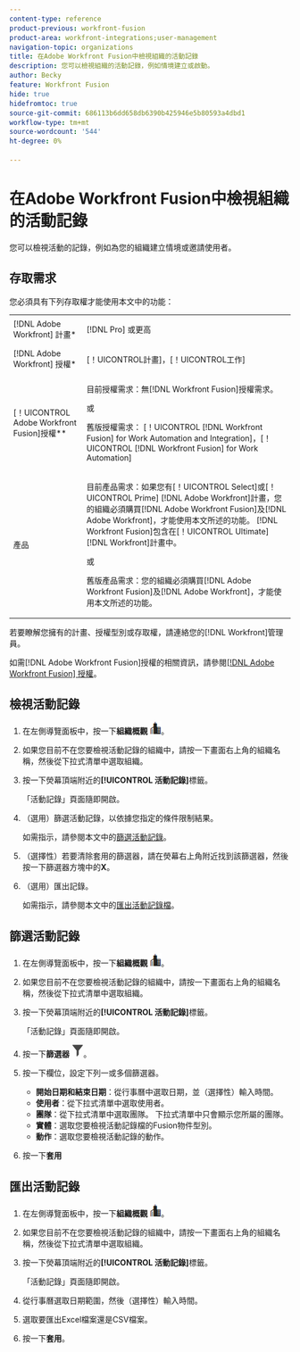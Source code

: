 ```yaml
---
content-type: reference
product-previous: workfront-fusion
product-area: workfront-integrations;user-management
navigation-topic: organizations
title: 在Adobe Workfront Fusion中檢視組織的活動記錄
description: 您可以檢視組織的活動記錄，例如情境建立或啟動。
author: Becky
feature: Workfront Fusion
hide: true
hidefromtoc: true
source-git-commit: 686113b6dd658db6390b425946e5b80593a4dbd1
workflow-type: tm+mt
source-wordcount: '544'
ht-degree: 0%

---
```


# 在Adobe Workfront Fusion中檢視組織的活動記錄

<!--Move to new repo-->

您可以檢視活動的記錄，例如為您的組織建立情境或邀請使用者。

## 存取需求

您必須具有下列存取權才能使用本文中的功能：

<table style="table-layout:auto">  
 <col> 
 <col> 
 <tbody> 
  <tr> 
    <td role="rowheader">[!DNL Adobe Workfront] 計畫*</td> 
   <td> <p>[!DNL Pro] 或更高</p> </td> 
  </tr> 
  <tr data-mc-conditions=""> 
   <td role="rowheader">[!DNL Adobe Workfront] 授權*</td> 
   <td> <p>[！UICONTROL計畫]，[！UICONTROL工作]</p> </td> 
  </tr> 
  <tr> 
   <td role="rowheader">[！UICONTROL Adobe Workfront Fusion]授權**</td> 
  <td>
   <p>目前授權需求：無[!DNL Workfront Fusion]授權需求。</p>
   <p>或</p>
   <p>舊版授權需求： [！UICONTROL [!DNL Workfront Fusion] for Work Automation and Integration]，[！UICONTROL [!DNL Workfront Fusion] for Work Automation]</p>
   </td>  
  </tr> 
  <tr> 
   <td role="rowheader">產品</td> 
   <td>
   <p>目前產品需求：如果您有[！UICONTROL Select]或[！UICONTROL Prime] [!DNL Adobe Workfront]計畫，您的組織必須購買[!DNL Adobe Workfront Fusion]及[!DNL Adobe Workfront]，才能使用本文所述的功能。 [!DNL Workfront Fusion]包含在[！UICONTROL Ultimate] [!DNL Workfront]計畫中。</p>
   <p>或</p>
   <p>舊版產品需求：您的組織必須購買[!DNL Adobe Workfront Fusion]及[!DNL Adobe Workfront]，才能使用本文所述的功能。</p>
   </td> 
  </tr> 
 </tbody> 
</table>

若要瞭解您擁有的計畫、授權型別或存取權，請連絡您的[!DNL Workfront]管理員。

如需[!DNL Adobe Workfront Fusion]授權的相關資訊，請參閱[[!DNL Adobe Workfront Fusion] 授權](../../workfront-fusion/get-started/license-automation-vs-integration.md)。

## 檢視活動記錄

1. 在左側導覽面板中，按一下&#x200B;**組織概觀** ![組織概觀圖示](assets/org-overview-icon.png)。
1. 如果您目前不在您要檢視活動記錄的組織中，請按一下畫面右上角的組織名稱，然後從下拉式清單中選取組織。
1. 按一下熒幕頂端附近的&#x200B;**[!UICONTROL 活動記錄]**&#x200B;標籤。

   「活動記錄」頁面隨即開啟。
1. （選用）篩選活動記錄，以依據您指定的條件限制結果。

   如需指示，請參閱本文中的[篩選活動記錄](#filter-the-activity-logs)。
1. （選擇性）若要清除套用的篩選器，請在熒幕右上角附近找到該篩選器，然後按一下篩選器方塊中的&#x200B;**X**。
1. （選用）匯出記錄。

   如需指示，請參閱本文中的[匯出活動記錄檔](#export-the-activity-logs)。


## 篩選活動記錄

1. 在左側導覽面板中，按一下&#x200B;**組織概觀** ![組織概觀圖示](assets/org-overview-icon.png)。
1. 如果您目前不在您要檢視活動記錄的組織中，請按一下畫面右上角的組織名稱，然後從下拉式清單中選取組織。
1. 按一下熒幕頂端附近的&#x200B;**[!UICONTROL 活動記錄]**&#x200B;標籤。

   「活動記錄」頁面隨即開啟。
1. 按一下&#x200B;**篩選器** ![篩選器圖示](assets/filter-activity-log.png)。
1. 按一下欄位，設定下列一或多個篩選器。

   * **開始日期和結束日期**：從行事曆中選取日期，並（選擇性）輸入時間。
   * **使用者**：從下拉式清單中選取使用者。
   * **團隊**：從下拉式清單中選取團隊。 下拉式清單中只會顯示您所屬的團隊。
   * **實體**：選取您要檢視活動記錄檔的Fusion物件型別。
   * **動作**：選取您要檢視活動記錄的動作。

1. 按一下&#x200B;**套用**

## 匯出活動記錄

1. 在左側導覽面板中，按一下&#x200B;**組織概觀** ![組織概觀圖示](assets/org-overview-icon.png)。
1. 如果您目前不在您要檢視活動記錄的組織中，請按一下畫面右上角的組織名稱，然後從下拉式清單中選取組織。
1. 按一下熒幕頂端附近的&#x200B;**[!UICONTROL 活動記錄]**&#x200B;標籤。

   「活動記錄」頁面隨即開啟。
1. 從行事曆選取日期範圍，然後（選擇性）輸入時間。
1. 選取要匯出Excel檔案還是CSV檔案。
1. 按一下&#x200B;**套用**。





